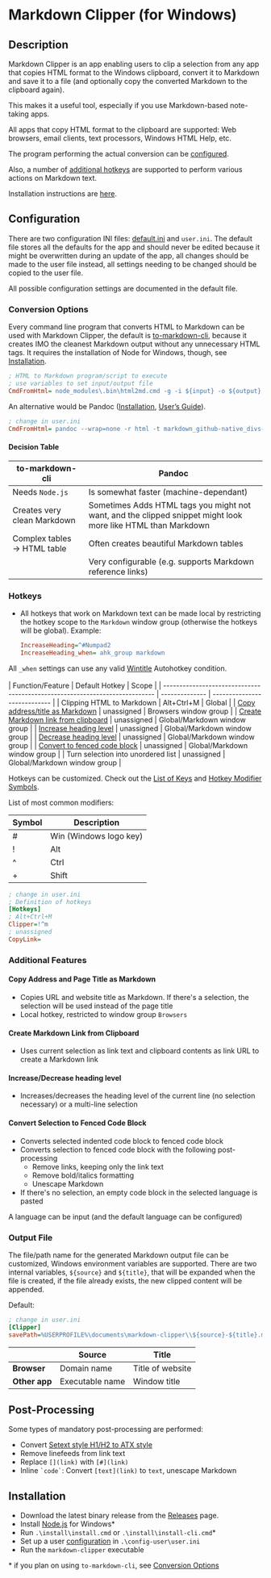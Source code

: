 # Markdown Clipper (for Windows)

## Description

Markdown Clipper is an app enabling users to clip a selection from any app that copies HTML format to the Windows clipboard, convert it to Markdown and save it to a file (and optionally copy the converted Markdown to the clipboard again).

This makes it a useful tool, especially if you use Markdown-based note-taking apps.

All apps that copy HTML format to the clipboard are supported: Web browsers, email clients, text processors, Windows HTML Help, etc.

The program performing the actual conversion can be [configured](#conversion-options).

Also, a number of [additional hotkeys](#hotkeys) are supported to perform various actions on Markdown text.

Installation instructions are [here](#installation).

## Configuration

There are two configuration INI files: [default.ini](./config/default.ini) and `user.ini`. The default file stores all the defaults for the app and should never be edited because it might be overwritten during an update of the app, all changes should be made to the user file instead, all settings needing to be changed should be copied to the user file.

All possible configuration settings are documented in the default file.

### Conversion Options

Every command line program that converts HTML to Markdown can be used with Markdown Clipper, the default is [to-markdown-cli](https://github.com/ff6347/to-markdown-cli#readme), because it creates IMO the cleanest Markdown output without any unnecessary HTML tags.
It requires the installation of Node for Windows, though, see [Installation](#installation).

```ini
; HTML to Markdown program/script to execute
; use variables to set input/output file
CmdFromHtml= node_modules\.bin\html2md.cmd -g -i ${input} -o ${output}
```

An alternative would be Pandoc ([Installation](https://pandoc.org/installing.html), [User’s Guide](https://pandoc.org/MANUAL.html#options)).

```ini
; change in user.ini
CmdFromHtml= pandoc --wrap=none -r html -t markdown_github-native_divs-native_spans -o ${output} ${input}
```

#### Decision Table

| to-markdown-cli             | Pandoc                                                                                                      |
| --------------------------- | ----------------------------------------------------------------------------------------------------------- |
| Needs `Node.js`             | Is somewhat faster (machine-dependant)                                                                      |
| Creates very clean Markdown | Sometimes Adds HTML tags you might not want, and the clipped snippet might look more like HTML than Markdown |
| Complex tables → HTML table | Often creates beautiful Markdown tables                                                                     |
|                             | Very configurable (e.g. supports Markdown reference links)                                                  |

### Hotkeys

- All hotkeys that work on Markdown text can be made local by restricting the hotkey scope to the `Markdown` window group (otherwise the hotkeys will be global). Example:

  ```ini
  IncreaseHeading=^#Numpad2
  IncreaseHeading_when= ahk_group markdown
  ```

All `_when` settings can use any valid [Wintitle](https://www.autohotkey.com/docs/misc/WinTitle.htm) Autohotkey condition.  
<br>
| Function/Feature                                                            | Default Hotkey | Scope                        |
| --------------------------------------------------------------------------- | -------------- | ---------------------------- |
| Clipping HTML to Markdown                                                   | Alt+Ctrl+M     | Global                       |
| [Copy address/title as Markdown](#copy-address-and-page-title-as-markdown)  | unassigned     | Browsers window group        |
| [Create Markdown link from clipboard](#create-markdown-link-from-clipboard) | unassigned     | Global/Markdown window group |
| [Increase heading level](#increasedecrease-heading-level)                   | unassigned     | Global/Markdown window group |
| [Decrease heading level](#increasedecrease-heading-level)                   | unassigned     | Global/Markdown window group |
| [Convert to fenced code block](#convert-selection-to-fenced-code-block)     | unassigned     | Global/Markdown window group |
| Turn selection into unordered list                                          | unassigned     | Global/Markdown window group |

Hotkeys can be customized. Check out the [List of Keys](https://www.autohotkey.com/docs/KeyList.htm) and [Hotkey Modifier Symbols](https://www.autohotkey.com/docs/Hotkeys.htm#Symbols).

List of most common modifiers:

| Symbol | Description            |
| ------ | ---------------------- |
| #      | Win (Windows logo key) |
| !      | Alt                    |
| ^      | Ctrl                   |
| +      | Shift                  |

```ini
; change in user.ini
; Definition of hotkeys
[Hotkeys]
; Alt+Ctrl+M
Clipper=!^m
; unassigned
CopyLink=
```

### Additional Features

#### Copy Address and Page Title as Markdown

- Copies URL and website title as Markdown. If there's a selection, the selection will be used instead of the page title
- Local hotkey, restricted to window group `Browsers`

#### Create Markdown Link from Clipboard

- Uses current selection as link text and clipboard contents as link URL to create a Markdown link

#### Increase/Decrease heading level

- Increases/decreases the heading level of the current line (no selection necessary) or a multi-line selection

#### Convert Selection to Fenced Code Block

- Converts selected indented code block to fenced code block
- Converts selection to fenced code block with the following post-processing
  - Remove links, keeping only the link text
  - Remove bold/italics formatting
  - Unescape Markdown
- If there's no selection, an empty code block in the selected language is pasted

A language can be input (and the default language can be configured)

### Output File

The file/path name for the generated Markdown output file can be customized, Windows environment variables are supported. There are two internal variables, `${source}` and `${title}`, that will be expanded when the file is created, if the file already exists, the new clipped content will be appended.

Default:

```ini
; change in user.ini
[Clipper]
savePath=%USERPROFILE%\documents\markdown-clipper\\${source}-${title}.md
```

|               | Source          | Title             |
| ------------- | --------------- | ----------------- |
| **Browser**   | Domain name     | Title of website |
| **Other app** | Executable name | Window title      |

## Post-Processing

Some types of mandatory post-processing are performed:

- Convert [Setext style H1/H2 to ATX style](https://github.com/updownpress/markdown-lint/blob/master/rules/003-header-style.md)
- Remove linefeeds from link text
- Replace `[](link)` with `[#](link)`
- Inline `` `code` ``: Convert `[text](link)` to `text`, unescape Markdown

## Installation

- Download the latest binary release from the [Releases](https://github.com/reinhardliess/markdown-clipper/releases) page.
- Install [Node.js](https://nodejs.org/en/download/) for Windows\*
- Run `.\install\install.cmd` or `.\install\install-cli.cmd`\*
- Set up a user [configuration](#configuration) in `.\config-user\user.ini`
- Run the `markdown-clipper` executable

\* if you plan on using `to-markdown-cli`, see [Conversion Options](#conversion-options)
